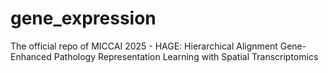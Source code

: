 # gene_expression
The official repo of MICCAI 2025 - HAGE: Hierarchical Alignment Gene-Enhanced Pathology Representation Learning with Spatial Transcriptomics
